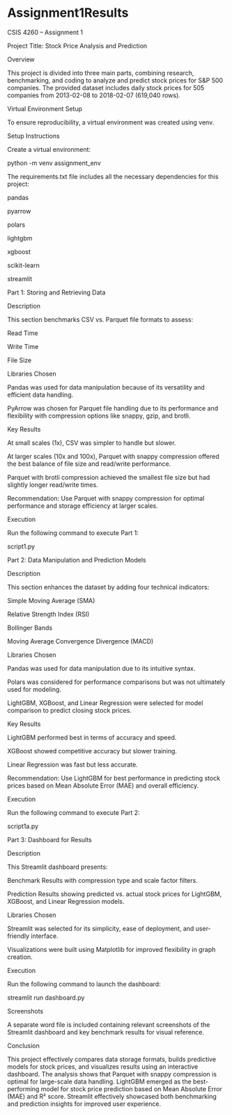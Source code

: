 # Assignment1Results

CSIS 4260 – Assignment 1

Project Title: Stock Price Analysis and Prediction

Overview

This project is divided into three main parts, combining research, benchmarking, and coding to analyze and predict stock prices for S&P 500 companies. The provided dataset includes daily stock prices for 505 companies from 2013-02-08 to 2018-02-07 (619,040 rows).

Virtual Environment Setup

To ensure reproducibility, a virtual environment was created using venv.

Setup Instructions

Create a virtual environment:

python -m venv assignment_env


The requirements.txt file includes all the necessary dependencies for this project:

pandas

pyarrow

polars

lightgbm

xgboost

scikit-learn

streamlit

Part 1: Storing and Retrieving Data

Description

This section benchmarks CSV vs. Parquet file formats to assess:

Read Time

Write Time

File Size

Libraries Chosen

Pandas was used for data manipulation because of its versatility and efficient data handling.

PyArrow was chosen for Parquet file handling due to its performance and flexibility with compression options like snappy, gzip, and brotli.

Key Results

At small scales (1x), CSV was simpler to handle but slower.

At larger scales (10x and 100x), Parquet with snappy compression offered the best balance of file size and read/write performance.

Parquet with brotli compression achieved the smallest file size but had slightly longer read/write times.

Recommendation: Use Parquet with snappy compression for optimal performance and storage efficiency at larger scales.

Execution

Run the following command to execute Part 1:

script1.py

Part 2: Data Manipulation and Prediction Models

Description

This section enhances the dataset by adding four technical indicators:

Simple Moving Average (SMA)

Relative Strength Index (RSI)

Bollinger Bands

Moving Average Convergence Divergence (MACD)

Libraries Chosen

Pandas was used for data manipulation due to its intuitive syntax.

Polars was considered for performance comparisons but was not ultimately used for modeling.

LightGBM, XGBoost, and Linear Regression were selected for model comparison to predict closing stock prices.

Key Results

LightGBM performed best in terms of accuracy and speed.

XGBoost showed competitive accuracy but slower training.

Linear Regression was fast but less accurate.

Recommendation: Use LightGBM for best performance in predicting stock prices based on Mean Absolute Error (MAE) and overall efficiency.

Execution

Run the following command to execute Part 2:

script1a.py

Part 3: Dashboard for Results

Description

This Streamlit dashboard presents:

Benchmark Results with compression type and scale factor filters.

Prediction Results showing predicted vs. actual stock prices for LightGBM, XGBoost, and Linear Regression models.

Libraries Chosen

Streamlit was selected for its simplicity, ease of deployment, and user-friendly interface.

Visualizations were built using Matplotlib for improved flexibility in graph creation.

Execution

Run the following command to launch the dashboard:

streamlit run dashboard.py

Screenshots

A separate word file is included containing relevant screenshots of the Streamlit dashboard and key benchmark results for visual reference.

Conclusion

This project effectively compares data storage formats, builds predictive models for stock prices, and visualizes results using an interactive dashboard. The analysis shows that Parquet with snappy compression is optimal for large-scale data handling. LightGBM emerged as the best-performing model for stock price prediction based on Mean Absolute Error (MAE) and R² score. Streamlit effectively showcased both benchmarking and prediction insights for improved user experience.

